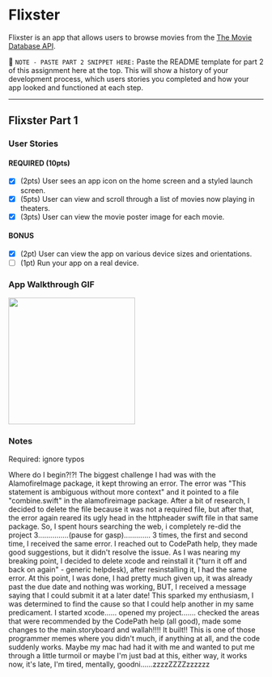# Flixster

Flixster is an app that allows users to browse movies from the [The Movie Database API](http://docs.themoviedb.apiary.io/#).

📝 `NOTE - PASTE PART 2 SNIPPET HERE:` Paste the README template for part 2 of this assignment here at the top. This will show a history of your development process, which users stories you completed and how your app looked and functioned at each step.

---

## Flixster Part 1

### User Stories

#### REQUIRED (10pts)
- [x] (2pts) User sees an app icon on the home screen and a styled launch screen.
- [x] (5pts) User can view and scroll through a list of movies now playing in theaters.
- [x] (3pts) User can view the movie poster image for each movie.

#### BONUS
- [x] (2pt) User can view the app on various device sizes and orientations.
- [ ] (1pt) Run your app on a real device.

### App Walkthrough GIF

<img src="https://i.imgur.com/svJBmTF.gif" width=250><br>

### Notes 
Required: ignore typos

Where do I begin?!?! The biggest challenge I had was with the AlamofireImage package, it kept throwing an error.  The error was "This statement is ambiguous without more context" and it pointed to a file "combine.swift" in the alamofireimage package.  After a bit of research, I decided to delete the file because it was not a required file, but after that, the error again reared its ugly head in the httpheader swift file in that same package.  So, I spent hours searching the web, i completely re-did the project 3...............(pause for gasp)............. 3 times, the first and second time, I received the same error.  I reached out to CodePath help, they made good suggestions, but it didn't resolve the issue.  As I was nearing my breaking point, I decided to delete xcode and reinstall it ("turn it off and back on again" - generic helpdesk), after resinstalling it, I had the same error.  At this point, I was done, I had pretty much given up, it was already past the due date and nothing was working, BUT, I received a message saying that I could submit it at a later date!  This sparked my enthusiasm, I was determined to find the cause so that I could help another in my same predicament.  I started xcode...... opened my project....... checked the areas that were recommended by the CodePath help (all good), made some changes to the main.storyboard and wallah!!!! It built!! This is one of those programmer memes where you didn't much, if anything at all, and the code suddenly works.  Maybe my mac had had it with me and wanted to put me through a little turmoil or maybe I'm just bad at this, either way, it works now, it's late, I'm tired, mentally, goodni......zzzzZZZZzzzzzz
